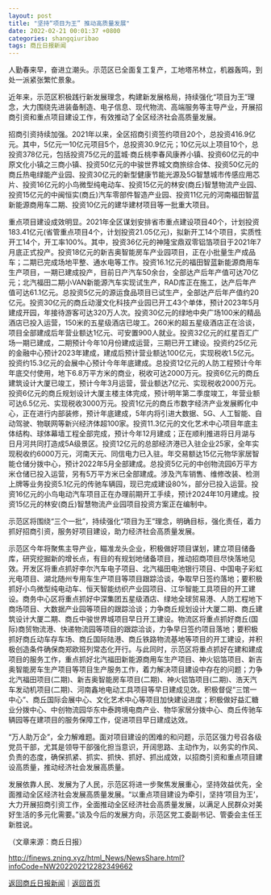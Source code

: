 ```yaml
---
layout: post
title: "坚持“项目为王” 推动高质量发展"
date: 2022-02-21 00:01:37 +0800
categories: shangqiuribao
tags: 商丘日报新闻
---
```

<p>人勤春来早，奋进立潮头。示范区已全面复工复产，工地塔吊林立，机器轰鸣，到处一派紧张繁忙景象。</p><p>近年来，示范区积极践行新发展理念，构建新发展格局，持续强化“项目为王”理念，大力围绕先进装备制造、电子信息、现代物流、高端服务等主导产业，开展招商引资和重点项目建设工作，有效推动了全区经济社会高质量发展。</p><p>招商引资持续加强。2021年以来，全区招商引资签约项目20个，总投资416.9亿元。其中，5亿元—10亿元项目5个，总投资30.9亿元；10亿元以上项目10个，总投资378亿元，包括投资75亿元的蓝城·商丘桃李春风康养小镇、投资60亿元的中原文化小镇之三商小镇、投资50亿元的中骏世界城文商旅综合体、投资50亿元的商丘热电绿能产业园、投资30亿元的新型健康节能光源及5G智慧城市传感应用芯片、投资16亿元的小鸟微型纯电动车、投资15亿元的林安(商丘)智慧物流产业园、投资15亿元的中闽恒实(商丘)汽车零部件智造产业园、投资11亿元的河南福田智蓝新能源商用车二期、投资10亿元的建华建材项目等一批重大项目。</p><p>重点项目建设成效明显。2021年全区谋划安排省市重点建设项目40个，计划投资183.41亿元(省管重点项目4个，计划投资21.05亿元)，拟新开工14个项目，实质性开工14个，开工率100%。其中，投资36亿元的神隆宝鼎双零铝箔项目于2021年7月底正式投产。投资18亿元的新吉奥智能房车产业园项目，正在小批量生产成品车；二期已完成场地平整、通水电等工作。投资16.1亿元的福田智蓝新能源商用车生产项目，一期已建成投产，目前日产汽车50余台，全部达产后年产值可达70亿元；北汽福田二期小VAN新能源汽车实现试生产，RAD库正在施工，达产后年产值可达61.1亿元。总投资5亿元的源运食品项目已试生产，全部达产后年产值约20亿元。投资30亿元的商丘动漫文化科技产业园已开工43个单体，预计2023年5月建成开园，年接待游客可达320万人次。投资30亿元的绿地中央广场100米的精品酒店已投入运营，150米的五星级酒店已竣工。260米的超五星级酒店正在洽谈，项目全部建成后年营业额达1亿元、可安置900人就业。投资32亿元的红星百汇广场一期已建成，二期预计今年10月份建成运营，三期已开工建设。投资约25亿元的金融中心预计2023年建成，建成后预计营业额达100亿元，实现税收1.5亿元。投资约15.3亿元的会展中心预计今年年底建成。总投资12亿元的人防工程预计今年年底交付使用，地下6.8万平方米的商业，税收可达2000万元。投资6亿元的商丘建筑设计大厦已竣工，预计今年3月运营，营业额达7亿元、实现税收2000万元。投资6亿元的商丘规划设计大厦主楼主体完成，预计明年第二季度竣工，年营业额可达6.5亿元、实现税收3000万元。投资1亿元的商丘市数字经济产业发展孵化中心，正在进行内部装修，预计年底建成，5年内将引进大数据、5G、人工智能、自动驾驶、物联网等新兴经济体超100家。投资11.3亿元的文化艺术中心项目年底主体结构、球体幕墙工程全部完成，预计今年12月建成；正在顺利推进将日月湖与日月河共同打造成5A级景区。投资12亿元的总部经济港已入驻企业25家，全年实现税收约6000万元，河南天元、同信电力已入驻。年交易额达15亿元物华家居智能仓储分拨中心，预计2022年5月全部建成。总投资5亿元的中创物流园6万平方米仓储已投入运营，另有5万平方米已全部建成。涉及汽车销售、维修改装、检测上牌等业务投资5.1亿元的传驰车辆园，现已完成建设80%，部分已投入运营。投资16亿元的小鸟电动汽车项目正在办理前期开工手续，预计2024年10月建成。投资15亿元的林安(商丘)智慧物流产业园项目投资方案正在编制中。</p><p>示范区将围绕“三个一批”，持续强化“项目为王”理念，明确目标，强化责任，着力抓好招商引资，服务好项目建设，助力经济社会高质量发展。</p><p>示范区今年将聚焦主导产业，瞄准龙头企业，积极做好项目谋划，建立项目储备库，研究挖掘新的增长点，有目的有规划地储备项目，推动招商项目尽快落地见效。开发区将重点抓好李尔汽车电子项目、北汽福田电池银行项目、中国电子彩虹光电项目、湖北随州专用车生产项目等项目跟踪洽谈，争取早日签约落地；要积极抓好小鸟微型纯电动车、恒天智能纺织产业园项目、江华智能工具项目的开工建设。商务中心区将重点抓好中深集团五星级酒店、绿地全球贸易港、人防工程地下商场项目、大数据产业园等项目的跟踪洽谈；力争商丘规划设计大厦二期、商丘建筑设计大厦二期、商丘中骏世界城项目早日开工建设。物流区将重点抓好商丘(国际)商贸物流港、快递物流园等项目的跟踪洽谈，力争早日签约项目落地；要积极抓好商丘动车存车场、商丘国际陆港、商丘铁路物流基地等项目的开工建设，并积极创造条件确保商郑欧班列常态化开行。与此同时，示范区将重点抓好在建和建成项目的服务工作，重点抓好北汽福田新能源商用车生产项目、神火铝箔项目、新吉奥智能房车生产项目等项目生产服务工作，着力解决项目建设中存在的问题；力争北汽福田项目(二期)、新吉奥智能房车项目(二期)、神火铝箔项目(二期)、浩天汽车发动机项目(二期)、河南鑫地电动工具项目等早日建成见效。积极督促“三馆一中心”、商丘国际会展中心、文化艺术中心等项目加快建设进度；积极做好益汇糖业分拨中心、中创物流园华东中泰跨境电商产业、物华家居分拨中心、商丘传驰车辆园等在建项目的服务保障工作，促进项目早日建成达效。</p><p>“万人助万企”，全力解难题。面对项目建设的困难的和问题，示范区强力号召各级党员干部，尤其是领导干部强化担当意识，开阔思路、主动作为，以务实的作风、负责的态度，确保抓紧、抓实、抓快、抓好、抓出成效，以招商引资和重点项目建设高质量，推动经济社会发展高质量。</p><p>发展依靠人民、发展为了人民，示范区将进一步聚焦发展重心，坚持效益优先，全面推动全区经济社会发展高质量发展。“以重点项目建设为牵引，坚持‘项目为王’，大力开展招商引资工作，全面推动全区经济社会高质量发展，以满足人民群众对美好生活的多元化需要。”谈及今后的发展方向，示范区党工委副书记、管委会主任王新胜说。</p><p class="em_media">（文章来源：商丘日报）</p>

<http://finews.zning.xyz/html_News/NewsShare.html?infoCode=NW202202212282349662>

[返回商丘日报新闻](//finews.withounder.com/category/shangqiuribao.html)｜[返回首页](//finews.withounder.com/)